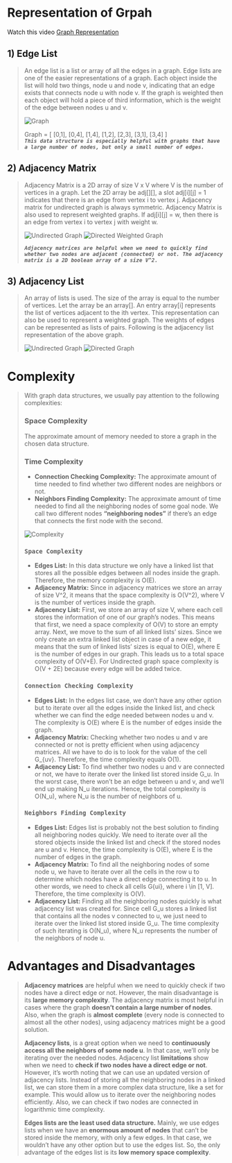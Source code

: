 # Representation of Grpah
Watch this video [Graph Representation](https://www.youtube.com/watch?v=OffNesBSRA4&list=PLgUwDviBIf0rGEWe64KWas0Nryn7SCRWw&index=4)
## 1) Edge List
>An edge list is a list or array of all the edges in a graph. Edge lists are one of the easier representations of a graph.
>Each object inside the list will hold two things, node u and node v, indicating that an edge exists that connects node u with node v. 
>If the graph is weighted then each object will hold a piece of third information, which is the weight of the edge between nodes u and v.
>
>![Graph](https://cdncontribute.geeksforgeeks.org/wp-content/uploads/undirectedgraph.png)
>
>Graph = [ [0,1], [0,4], [1,4], [1,2], [2,3], [3,1], [3,4] ]       
>***`This data structure is especially helpful with graphs that have a large number of nodes, but only a small number of edges.`***

## 2) Adjacency Matrix 
>Adjacency Matrix is a 2D array of size V x V where V is the number of vertices in a graph. 
>Let the 2D array be adj[][], a slot adj[i][j] = 1 indicates that there is an edge from vertex i to vertex j. Adjacency matrix for undirected graph is always symmetric. 
>Adjacency Matrix is also used to represent weighted graphs. If adj[i][j] = w, then there is an edge from vertex i to vertex j with weight w. 
>
> ![Undirected Graph](https://www.softwaretestinghelp.com/wp-content/qa/uploads/2020/05/4-5.png) 
> ![Directed Weighted Graph](https://www.softwaretestinghelp.com/wp-content/qa/uploads/2020/05/6-3.png)
> 
> 
>***`Adjacency matrices are helpful when we need to quickly find whether two nodes are adjacent (connected) or not. The adjacency matrix is a 2D boolean array of a size V^2.`***

## 3) Adjacency List
>An array of lists is used. The size of the array is equal to the number of vertices. Let the array be an array[]. An entry array[i] represents the list of vertices 
>adjacent to the ith vertex. This representation can also be used to represent a weighted graph. The weights of edges can be represented as lists of pairs. Following is 
>the adjacency list representation of the above graph. 
>
> ![Undirected Graph](https://www.softwaretestinghelp.com/wp-content/qa/uploads/2020/05/7-6.png)
> ![Directed Graph](https://www.softwaretestinghelp.com/wp-content/qa/uploads/2020/05/9-1.png) 
> 

# Complexity
>With graph data structures, we usually pay attention to the following complexities:           
> ### Space Complexity 
>The approximate amount of memory needed to store a graph in the chosen data structure.        
>
> ### Time Complexity
> * **Connection Checking Complexity:** The approximate amount of time needed to find whether two different nodes are neighbors or not.
> * **Neighbors Finding Complexity:** The approximate amount of time needed to find all the neighboring nodes of some goal node.
>We call two different nodes **“neighboring nodes”** if there’s an edge that connects the first node with the second.
>
> ![Complexity](https://www.baeldung.com/wp-content/ql-cache/quicklatex.com-d26a56775312cf9e775e97caf6bdcdbc_l3.svg) 
> 
> ### `Space Complexity`
>* **Edges List:** In this data structure we only have a linked list that stores all the possible edges between all nodes inside the graph. Therefore, the memory complexity is O(E).
>* **Adjacency Matrix:** Since in adjacency matrices we store an array of size V^2, it means that the space complexity is O(V^2), where V is the number of vertices inside the graph.
>* **Adjacency List:** First, we store an array of size V, where each cell stores the information of one of our graph’s nodes. This means that first, we need a space complexity 
>of O(V) to store an empty array. Next, we move to the sum of all linked lists’ sizes. Since we only create an extra linked list object in case of a new edge, it means that 
>the sum of linked lists’ sizes is equal to O(E), where E is the number of edges in our graph. This leads us to a total space complexity of O(V+E). For Undirected graph space
>complexity is O(V + 2E) because every edge will be added twice.
>
> ### `Connection Checking Complexity`
> * **Edges List:** In the edges list case, we don’t have any other option but to iterate over all the edges inside the linked list, and check whether we can find the edge 
> needed between nodes u and v. The complexity is O(E) where E is the number of edges inside the graph.
>* **Adjacency Matrix:** Checking whether two nodes u and v are connected or not is pretty efficient when using adjacency matrices. All we have to do is to look for the value 
>of the cell G_{uv}. Therefore, the time complexity equals O(1).
>* **Adjacency List:** To find whether two nodes u and v are connected or not, we have to iterate over the linked list stored inside G_u. In the worst case, there won’t be an 
>edge between u and v, and we’ll end up making N_u iterations. Hence, the total complexity is O(N_u), where N_u is the number of neighbors of u.
>
> ### `Neighbors Finding Complexity`
>* **Edges List:** Edges list is probably not the best solution to finding all neighboring nodes quickly. We need to iterate over all the stored objects inside the linked list 
>and check if the stored nodes are u and v. Hence, the time complexity is O(E), where E is the number of edges in the graph.
>* **Adjacency Matrix:** To find all the neighboring nodes of some node u, we have to iterate over all the cells in the row u to determine which nodes have a direct edge connecting 
>it to u. In other words, we need to check all cells G{ui}, where i \in [1, V]. Therefore, the time complexity is O(V).
>* **Adjacency List:** Finding all the neighboring nodes quickly is what adjacency list was created for. Since cell G_u stores a linked list that contains all the nodes v connected 
>to u, we just need to iterate over the linked list stored inside G_u. The time complexity of such iterating is O(N_u), where N_u represents the number of the neighbors 
>of node u.

# Advantages and Disadvantages
>**Adjacency matrices** are helpful when we need to quickly check if two nodes have a direct edge or not. However, the main disadvantage is its **large memory complexity**. 
>The adjacency matrix is most helpful in cases where the graph **doesn’t contain a large number of nodes**. 
>Also, when the graph is **almost complete** (every node is connected to almost all the other nodes), using adjacency matrices might be a good solution.
>
>**Adjacency lists**, is a great option when we need to **continuously access all the neighbors of some node u**. In that case, we’ll only be iterating over the needed nodes. 
>Adjacency list **limitations** show when we need to **check if two nodes have a direct edge or not**. However, it’s worth noting that we can use an updated version of 
>adjacency lists. Instead of storing all the neighboring nodes in a linked list, we can store them in a more complex data structure, like a set for example. 
>This would allow us to iterate over the neighboring nodes efficiently. Also, we can check if two nodes are connected in logarithmic time complexity.
>
>**Edges lists are the least used data structure.** Mainly, we use edges lists when we have an **enormous amount of nodes** that can’t be stored inside the memory, with only 
>a few edges. In that case, we wouldn’t have any other option but to use the edges list. So, the only advantage of the edges list is its **low memory space complexity**.

